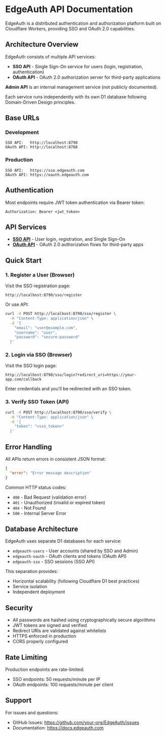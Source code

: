 # EdgeAuth API Documentation

EdgeAuth is a distributed authentication and authorization platform built on Cloudflare Workers, providing SSO and OAuth 2.0 capabilities.

## Architecture Overview

EdgeAuth consists of multiple API services:

- **SSO API** - Single Sign-On service for users (login, registration, authentication)
- **OAuth API** - OAuth 2.0 authorization server for third-party applications

**Admin API** is an internal management service (not publicly documented).

Each service runs independently with its own D1 database following Domain-Driven Design principles.

## Base URLs

### Development

```text
SSO API:   http://localhost:8790
OAuth API: http://localhost:8788
```

### Production

```text
SSO API:   https://sso.edgeauth.com
OAuth API: https://oauth.edgeauth.com
```

## Authentication

Most endpoints require JWT token authentication via Bearer token:

```http
Authorization: Bearer <jwt_token>
```

## API Services

- **[SSO API](./sso-api.md)** - User login, registration, and Single Sign-On
- **[OAuth API](./oauth-api.md)** - OAuth 2.0 authorization flows for third-party apps

## Quick Start

### 1. Register a User (Browser)

Visit the SSO registration page:

```text
http://localhost:8790/sso/register
```

Or use API:

```bash
curl -X POST http://localhost:8790/sso/register \
  -H "Content-Type: application/json" \
  -d '{
    "email": "user@example.com",
    "username": "user",
    "password": "secure-password"
  }'
```

### 2. Login via SSO (Browser)

Visit the SSO login page:

```text
http://localhost:8790/sso/login?redirect_uri=https://your-app.com/callback
```

Enter credentials and you'll be redirected with an SSO token.

### 3. Verify SSO Token (API)

```bash
curl -X POST http://localhost:8790/sso/verify \
  -H "Content-Type: application/json" \
  -d '{
    "token": "<sso_token>"
  }'
```

## Error Handling

All APIs return errors in consistent JSON format:

```json
{
  "error": "Error message description"
}
```

Common HTTP status codes:

- `400` - Bad Request (validation error)
- `401` - Unauthorized (invalid or expired token)
- `404` - Not Found
- `500` - Internal Server Error

## Database Architecture

EdgeAuth uses separate D1 databases for each service:

- `edgeauth-users` - User accounts (shared by SSO and Admin)
- `edgeauth-oauth` - OAuth clients and tokens (OAuth API)
- `edgeauth-sso` - SSO sessions (SSO API)

This separation provides:

- Horizontal scalability (following Cloudflare D1 best practices)
- Service isolation
- Independent deployment

## Security

- All passwords are hashed using cryptographically secure algorithms
- JWT tokens are signed and verified
- Redirect URIs are validated against whitelists
- HTTPS enforced in production
- CORS properly configured

## Rate Limiting

Production endpoints are rate-limited:

- SSO endpoints: 50 requests/minute per IP
- OAuth endpoints: 100 requests/minute per client

## Support

For issues and questions:

- GitHub Issues: https://github.com/your-org/EdgeAuth/issues
- Documentation: https://docs.edgeauth.com
